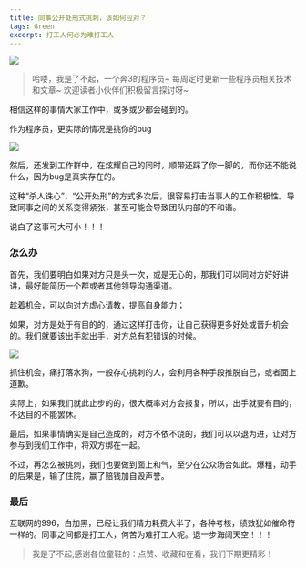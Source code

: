 ```yaml
---
title: 同事公开处刑式挑刺，该如何应对？
tags: Green
excerpt: 打工人何必为难打工人
---
```

![](https://files.mdnice.com/user/26582/8a28eebb-dd3e-456a-b170-34030f18923f.jpg)


> 哈喽，我是了不起，一个奔3的程序员~
> 每周定时更新一些程序员相关技术和文章~
>欢迎读者小伙伴们积极留言探讨呀~

相信这样的事情大家工作中，或多或少都会碰到的。

作为程序员，更实际的情况是挑你的bug

![](https://files.mdnice.com/user/26582/5b8d9d70-061e-4d27-8d05-ad5d11566483.jpg)

然后，还发到工作群中，在炫耀自己的同时，顺带还踩了你一脚的，而你还不能说什么，因为bug是真实存在的。

这种“杀人诛心”，“公开处刑”的方式多次后，很容易打击当事人的工作积极性。导致同事之间的关系变得紧张，甚至可能会导致团队内部的不和谐。

说白了这事可大可小！！！

### 怎么办

首先，我们要明白如果对方只是头一次，或是无心的，那我们可以同对方好好讲讲，最好能简历一个群或者其他领导沟通渠道。

趁着机会，可以向对方虚心请教，提高自身能力；

如果，对方是处于有目的的，通过这样打击你，让自己获得更多好处或晋升机会的。我们就要该出手就出手，对方总有犯错误的时候。

![](https://files.mdnice.com/user/26582/2daca9fb-0b12-48db-adc9-4031c5eda303.jpg)

抓住机会，痛打落水狗，一般存心挑刺的人，会利用各种手段推脱自己，或者面上道歉。

实际上，如果我们就此止步的的，很大概率对方会报复，所以，出手就要有目的，不达目的不能罢休。

最后，如果事情确实是自己造成的，对方不依不饶的，我们可以以退为进，让对方参与到我们工作中，将双方绑在一起。

不过，再怎么被挑刺，我们也要做到面上和气，至少在公众场合如此。爆粗，动手的后果是，输了住院，赢了赔钱加自毁声誉。


### 最后

互联网的996，白加黑，已经让我们精力耗费大半了，各种考核，绩效犹如催命符一样的。同事之间都是打工人，何苦为难打工人呢。退一步海阔天空！！！


>我是了不起,感谢各位童鞋的：点赞、收藏和在看，我们下期更精彩！



















